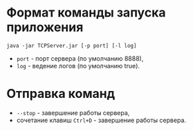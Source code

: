 # Формат команды запуска приложения
`java -jar TCPServer.jar [-p port] [-l log]`

- `port` - порт сервера (по умолчанию 8888),
- `log` - ведение логов (по умолчанию true).

# Отправка команд
- `--stop` - завершение работы сервера,
- сочетание клавиш `Ctrl+D` - завершение работы сервера.